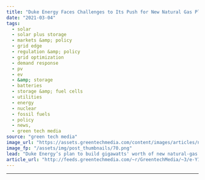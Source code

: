 ```yaml
---
title: "Duke Energy Faces Challenges to Its Push for New Natural Gas Plants"
date: "2021-03-04"
tags: 
  - solar
  - solar plus storage 
  - markets &amp; policy
  - grid edge
  - regulation &amp; policy
  - grid optimization
  - demand response
  - pv
  - ev
  - &amp; storage
  - batteries
  - storage &amp; fuel cells
  - utilities
  - energy
  - nuclear
  - fossil fuels
  - policy
  - news,
  - green tech media
source: "green tech media"
image_url: "https://assets.greentechmedia.com/content/images/articles/natural-gas-power-plant-XL.jpg"
image_fp: "/assets/img/post_thumbnails/70.png"
lead: "Duke Energy’s plan to build gigawatts' worth of new natural-gas generators to supply its grid over the next 15 years has already drawn fire from clean-energy advocates who say it violates the utility’s long-range decarbonization goals and could leave ..."
article_url: "http://feeds.greentechmedia.com/~r/GreentechMedia/~3/e-Y16qAXYsI/duke-energy-faces-challenge-to-plan-to-build-new-natural-gas-plants"
---
```


---
